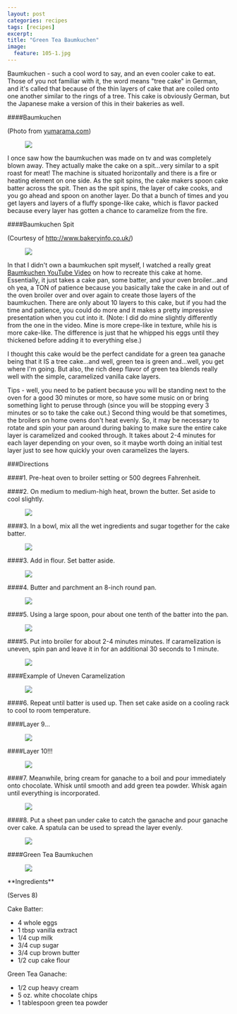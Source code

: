 ```yaml
---
layout: post
categories: recipes
tags: [recipes]
excerpt: 
title: "Green Tea Baumkuchen"
image:
  feature: 105-1.jpg
---
```


Baumkuchen - such a cool word to say, and an even cooler cake to eat.  Those of you not familiar with it, the word means "tree cake" in German, and it's called that because of the thin layers of cake that are coiled onto one another similar to the rings of a tree.  This cake is obviously German, but the Japanese make a version of this in their bakeries as well. 

####Baumkuchen 

(Photo from [yumarama.com](www.yumarama.com))

<figure> <img src='/images/105-1a.jpg'> </figure>

I once saw how the baumkuchen was made on tv and was completely blown away.  They actually make the cake on a spit...very similar to a spit roast for meat!  The machine is situated horizontally and there is a fire or heating element on one side.  As the spit spins, the cake makers spoon cake batter across the spit.  Then as the spit spins, the layer of cake cooks, and you go ahead and spoon on another layer.  Do that a bunch of times and you get layers and layers of a fluffy sponge-like cake, which is flavor packed because every layer has gotten a chance to caramelize from the fire.

####Baumkuchen Spit 

(Courtesy of http://www.bakeryinfo.co.uk/)

<figure> <img src='/images/105-2.jpg'> </figure>

In that I didn't own a baumkuchen spit myself, I watched a really great [Baumkuchen YouTube Video](https://www.youtube.com/watch?v=3IOlA4hlvQk) on how to recreate this cake at home.  Essentially, it just takes a cake pan, some batter, and your oven broiler...and oh yea, a TON of patience because you basically take the cake in and out of the oven broiler over and over again to create those layers of the baumkuchen.  There are only about 10 layers to this cake, but if you had the time and patience, you could do more and it makes a pretty impressive presentation when you cut into it.  (Note: I did do mine slightly differently from the one in the video.  Mine is more crepe-like in texture, while his is more cake-like.  The difference is just that he whipped his eggs until they thickened before adding it to everything else.)
 
I thought this cake would be the perfect candidate for a green tea ganache being that it IS a tree cake...and well, green tea is green and...well, you get where I'm going.  But also, the rich deep flavor of green tea blends really well with the simple, caramelized vanilla cake layers.

Tips - well, you need to be patient because you will be standing next to the oven for a good 30 minutes or more, so have some music on or bring something light to peruse through (since you will be stopping every 3 minutes or so to take the cake out.)  Second thing would be that sometimes, the broilers on home ovens don't heat evenly.  So, it may be necessary to rotate and spin your pan around during baking to make sure the entire cake layer is caramelized and cooked through.  It takes about 2-4 minutes for each layer depending on your oven, so it maybe worth doing an initial test layer just to see how quickly your oven caramelizes the layers.  


###Directions

####1. Pre-heat oven to broiler setting or 500 degrees Fahrenheit.

####2. On medium to medium-high heat, brown the butter.  Set aside to cool slightly.

<figure> <img src='/images/105-4.jpg'> </figure>

####3. In a bowl, mix all the wet ingredients and sugar together for the cake batter.
<figure> <img src='/images/105-3.jpg'> </figure>

####3. Add in flour.  Set batter aside.
<figure> <img src='/images/105-6.jpg'> </figure>

####4. Butter and parchment an 8-inch round pan.
<figure> <img src='/images/105-7.jpg'> </figure>

####5. Using a large spoon, pour about one tenth of the batter into the pan.  
<figure> <img src='/images/105-8.jpg'> </figure>

####5. Put into broiler for about 2-4 minutes minutes.  If caramelization is uneven, spin pan and leave it in for an additional 30 seconds to 1 minute. 
<figure> <img src='/images/105-9.jpg'> </figure>

####Example of Uneven Caramelization  
<figure> <img src='/images/105-10.jpg'> </figure>

####6. Repeat until batter is used up. Then set cake aside on a cooling rack to cool to room temperature.

####Layer 9...
<figure> <img src='/images/105-11.jpg'> </figure>

####Layer 10!!!
<figure> <img src='/images/105-12.jpg'> </figure>

####7. Meanwhile, bring cream for ganache to a boil and pour immediately onto chocolate.  Whisk until smooth and add green tea powder.  Whisk again until everything is incorporated.
<figure> <img src='/images/105-13.jpg'> </figure>

####8. Put a sheet pan under cake to catch the ganache and pour ganache over cake.  A spatula can be used to spread the layer evenly.
<figure> <img src='/images/105-14.jpg'> </figure>

####Green Tea Baumkuchen
<figure> <img src='/images/105-15.jpg'> </figure>

<section class='recipe'>
**Ingredients**

(Serves 8)

Cake Batter:

- 4 whole eggs
- 1 tbsp vanilla extract
- 1/4 cup milk
- 3/4 cup sugar
- 3/4 cup brown butter
- 1/2 cup cake flour

Green Tea Ganache:

- 1/2 cup heavy cream
- 5 oz. white chocolate chips
- 1 tablespoon green tea powder
</section>